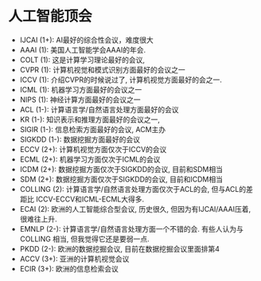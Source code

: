 # 人工智能顶会

- IJCAI (1+): AI最好的综合性会议，难度很大
- AAAI (1): 美国人工智能学会AAAI的年会.
- COLT (1): 这是计算学习理论最好的会议,
- CVPR (1): 计算机视觉和模式识别方面最好的会议之一
- ICCV (1): 介绍CVPR的时候说过了, 计算机视觉方面最好的会之一.
- ICML (1): 机器学习方面最好的会议之一
- NIPS (1): 神经计算方面最好的会议之一
- ACL (1-): 计算语言学/自然语言处理方面最好的会议
- KR (1-): 知识表示和推理方面最好的会议之一, 
- SIGIR (1-): 信息检索方面最好的会议, ACM主办
- SIGKDD (1-): 数据挖掘方面最好的会议
- ECCV (2+): 计算机视觉方面仅次于ICCV的会议
- ECML (2+): 机器学习方面仅次于ICML的会议
- ICDM (2+): 数据挖掘方面仅次于SIGKDD的会议, 目前和SDM相当
- SDM (2+): 数据挖掘方面仅次于SIGKDD的会议, 目前和ICDM相当
- COLLING (2): 计算语言学/自然语言处理方面仅次于ACL的会, 但与ACL的差距比
  ICCV-ECCV和ICML-ECML大得多.
- ECAI (2): 欧洲的人工智能综合型会议, 历史很久, 但因为有IJCAI/AAAI压着,
  很难往上升.
- EMNLP (2-): 计算语言学/自然语言处理方面一个不错的会. 有些人认为与COLLING
  相当, 但我觉得它还是要弱一点.
- PKDD (2-): 欧洲的数据挖掘会议, 目前在数据挖掘会议里面排第4
- ACCV (3+): 亚洲的计算机视觉会议
- ECIR (3+): 欧洲的信息检索会议